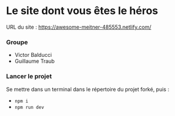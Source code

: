 # Le site dont vous êtes le héros

URL du site : https://awesome-meitner-485553.netlify.com/

### Groupe

- Victor Balducci
- Guillaume Traub

### Lancer le projet

Se mettre dans un terminal dans le répertoire du projet forké, puis :
* `npm i`
* `npm run dev`